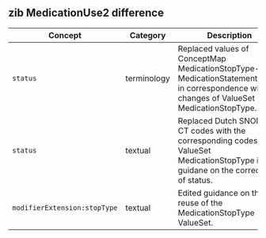 ## zib MedicationUse2 difference

| Concept         | Category          | Description                             | 
|-----------------|-------------------|-----------------------------------------|
|`status` | terminology | Replaced values of ConceptMap MedicationStopType-to-MedicationStatementStatus in correspondence with changes of ValueSet MedicationStopType. |
|`status` | textual | Replaced Dutch SNOMED-CT codes with the corresponding codes in the ValueSet MedicationStopType in the guidane on the correct use of status. |
| `modifierExtension:stopType` | textual | Edited guidance on the reuse of the MedicationStopType ValueSet. |
